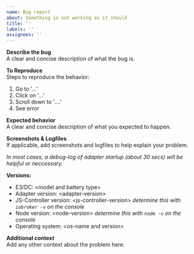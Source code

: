 ```yaml
---
name: Bug report
about: Something is not working as it should
title: ''
labels: ''
assignees: ''
---
```


**Describe the bug**  
A clear and concise description of what the bug is.

**To Reproduce**  
Steps to reproduce the behavior:
1. Go to '...'
2. Click on '...'
3. Scroll down to '....'
4. See error

**Expected behavior**  
A clear and concise description of what you expected to happen.

**Screenshots & Logfiles**  
If applicable, add screenshots and logfiles to help explain your problem.

_In most cases, a debug-log of adapter startup (about 30 secs) will be helpful or neccessary._

**Versions:**  
 - E3/DC: \<model and battery type\>
 - Adapter version: \<adapter-version\>
 - JS-Controller version: \<js-controller-version\> _determine this with `iobroker -v` on the console_
 - Node version: \<node-version\> _determine this with `node -v` on the console_
 - Operating system: \<os-name and version\>

**Additional context**  
Add any other context about the problem here.
